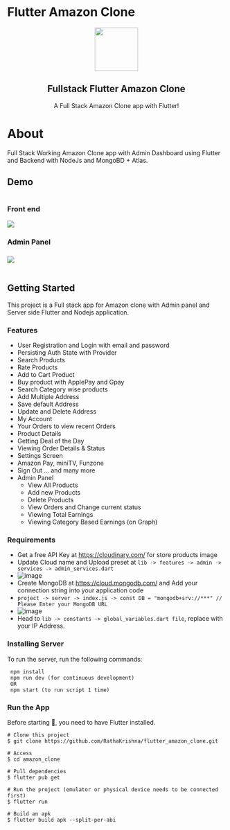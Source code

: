 # Flutter Amazon Clone
<p align="center">
 <img width="100px" src="https://res.cloudinary.com/rkcloud/image/upload/v1657523587/j5moz55tojlhhhvkjso4.png" align="center" alt="" />
 <h2 align="center">Fullstack Flutter Amazon Clone  </h2>
 <p align="center">A Full Stack Amazon Clone app with Flutter!</p>
</p>

# About
Full Stack Working Amazon Clone app with Admin Dashboard using Flutter and Backend with NodeJs and MongoBD + Atlas.

## Demo
<div class="row">

<div class="column">
<h3> Front end </h3>
<img src= "https://user-images.githubusercontent.com/3157579/178204057-dd51e81c-bc60-41db-b626-600a1e2a130e.gif"/>
</div>

<div class="column">
<h3> Admin Panel <h3>
<img src= "https://user-images.githubusercontent.com/3157579/178206855-2368a5e9-12bf-4110-9d50-45a91d632804.gif" />
</div>

</div>


## Getting Started

This project is a Full stack app for Amazon clone with Admin panel and Server side Flutter and Nodejs application.

### Features
- User Registration and Login with email and password
- Persisting Auth State with Provider
- Search Products
- Rate Products
- Add to Cart Product
- Buy product with ApplePay and Gpay
- Search Category wise products
- Add Multiple Address
- Save default Address
- Update and Delete Address
- My Account 
- Your Orders to view recent Orders
- Product Details
- Getting Deal of the Day
- Viewing Order Details & Status
- Settings Screen
- Amazon Pay, miniTV, Funzone
- Sign Out
... and many more
- Admin Panel
    - View All Products
    - Add new Products
    - Delete Products
    - View Orders and Change current status
    - Viewing Total Earnings
    - Viewing Category Based Earnings (on Graph)
    
### Requirements

* Get a free API Key at https://cloudinary.com/ for store products image
* Update Cloud name and Upload preset at ``` lib -> features -> admin -> services -> admin_services.dart ```
* ![image](https://user-images.githubusercontent.com/3157579/178201535-ca05d27a-4b32-4586-b2eb-fdbee71447f0.png)
* Create MongoDB at https://cloud.mongodb.com/  and Add your connection string into your application code
* ``` project -> server -> index.js -> const DB = "mongodb+srv://***" // Please Enter your MongoDB URL ```
* ![image](https://user-images.githubusercontent.com/3157579/178202797-a25c0423-93a1-40dc-a407-49c4cc0c0ab2.png)
* Head to ```lib -> constants -> global_variables.dart file```, replace with your IP Address.


### Installing Server
To run the server, run the following commands: 
 ``` cd server
  npm install
  npm run dev (for continuous development)
  OR
  npm start (to run script 1 time)
  ```


### Run the App
Before starting 🏁, you need to have Flutter installed.
```
# Clone this project
$ git clone https://github.com/RathaKrishna/flutter_amazon_clone.git

# Access
$ cd amazon_clone

# Pull dependencies
$ flutter pub get

# Run the project (emulator or physical device needs to be connected first)
$ flutter run

# Build an apk
$ flutter build apk --split-per-abi
```




